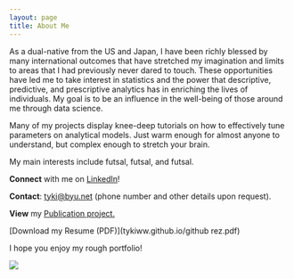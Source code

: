 ```yaml
---
layout: page
title: About Me
---
```



As a dual-native from the US and Japan, I have been richly blessed by many international outcomes that have stretched my imagination and limits to areas that I had previously never dared to touch. These opportunities have led me to take interest in statistics and the power that descriptive, predictive, and prescriptive analytics has in enriching the lives of individuals. My goal is to be an influence in the well-being of those around me through data science.


Many of my projects display knee-deep tutorials on how to effectively tune parameters on analytical models. Just warm enough for almost anyone to understand, but complex enough to stretch your brain.

My main interests include futsal, futsal, and futsal. 

**Connect** with me on [LinkedIn](https://www.linkedin.com/in/taiki-wada)!

**Contact**: tyki@byu.net (phone number and other details upon request).

**View** my [Publication project.](https://doi.org/10.1016/j.burn.2017.05.003)

[Download my Resume (PDF)](tykiww.github.io/github rez.pdf)

I hope you enjoy my rough portfolio!



![](../img/disco.jpg)
